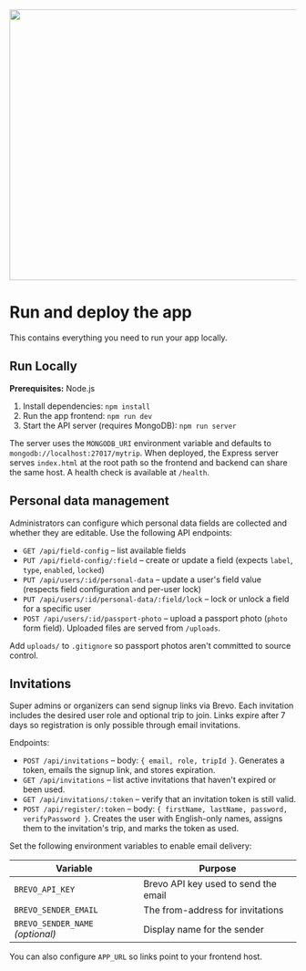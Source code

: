 <div align="center">
<img width="1200" height="475" alt="GHBanner" src="https://github.com/user-attachments/assets/0aa67016-6eaf-458a-adb2-6e31a0763ed6" />
</div>

# Run and deploy the app

This contains everything you need to run your app locally.

## Run Locally

**Prerequisites:**  Node.js


1. Install dependencies:
   `npm install`
2. Run the app frontend:
   `npm run dev`
3. Start the API server (requires MongoDB):
   `npm run server`

The server uses the `MONGODB_URI` environment variable and defaults to `mongodb://localhost:27017/mytrip`.
When deployed, the Express server serves `index.html` at the root path so the frontend and backend can share the same host. A health check is available at `/health`.

## Personal data management

Administrators can configure which personal data fields are collected and whether they are editable. Use the following API endpoints:

- `GET /api/field-config` – list available fields
- `PUT /api/field-config/:field` – create or update a field (expects `label`, `type`, `enabled`, `locked`)
- `PUT /api/users/:id/personal-data` – update a user's field value (respects field configuration and per-user lock)
- `PUT /api/users/:id/personal-data/:field/lock` – lock or unlock a field for a specific user
- `POST /api/users/:id/passport-photo` – upload a passport photo (`photo` form field). Uploaded files are served from `/uploads`.

Add `uploads/` to `.gitignore` so passport photos aren't committed to source control.

## Invitations

Super admins or organizers can send signup links via Brevo. Each invitation includes the desired user role and optional trip to join. Links expire after 7 days so registration is only possible through email invitations.

Endpoints:

- `POST /api/invitations` – body: `{ email, role, tripId }`. Generates a token, emails the signup link, and stores expiration.
- `GET /api/invitations` – list active invitations that haven't expired or been used.
- `GET /api/invitations/:token` – verify that an invitation token is still valid.
- `POST /api/register/:token` – body: `{ firstName, lastName, password, verifyPassword }`. Creates the user with English-only names, assigns them to the invitation's trip, and marks the token as used.

Set the following environment variables to enable email delivery:

| Variable | Purpose |
| -------- | ------- |
| `BREVO_API_KEY` | Brevo API key used to send the email |
| `BREVO_SENDER_EMAIL` | The from-address for invitations |
| `BREVO_SENDER_NAME` *(optional)* | Display name for the sender |

You can also configure `APP_URL` so links point to your frontend host.
